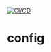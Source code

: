 [![CI/CD](https://github.com/dyammarcano/config/actions/workflows/ci.yml/badge.svg)](https://github.com/dyammarcano/config/actions/workflows/ci.yml)

# config